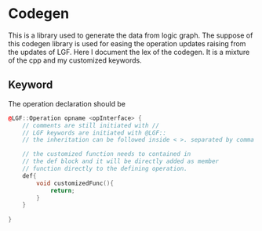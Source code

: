 
# Codegen 

This is a library used to generate the data from logic graph. The suppose of this codegen library is used for easing the operation updates raising from the updates of LGF. Here I document the lex of the codegen. It is a mixture of the cpp and my customized keywords. 

## Keyword
The operation declaration should be
```cpp
@LGF::Operation opname <opInterface> {
    // comments are still initiated with //
    // LGF keywords are initiated with @LGF::
    // the inheritation can be followed inside < >. separated by comma

    // the customized function needs to contained in
    // the def block and it will be directly added as member 
    // function directly to the defining operation.
    def{
        void customizedFunc(){
            return;
        }
    }
    
}
```